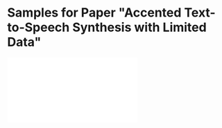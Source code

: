# Samples for Paper "Accented Text-to-Speech Synthesis with Limited Data"
![Framework Overview](aTTS.pdf)
